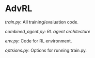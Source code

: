 # AdvRL


*train.py*: All training/evaluation code.

*combined_agent.py: RL agent architecture*

*env.py*: Code for RL environment.

*optsions.py*: Options for running train.py.

